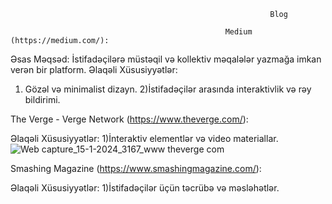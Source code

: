                                                               Blog

                                                    Medium (https://medium.com/):

Əsas Məqsəd: İstifadəçilərə müstəqil və kollektiv məqalələr yazmağa imkan verən bir platform.
Əlaqəli Xüsusiyyətlər: 
1) Gözəl və minimalist dizayn.
2)İstifadəçilər arasında interaktivlik və rəy bildirimi.





The Verge - Verge Network                           (https://www.theverge.com/):



Əlaqəli Xüsusiyyətlər: 
1)İnteraktiv elementlər və video materiallar.\
![Web capture_15-1-2024_3167_www theverge com](https://github.com/Israfil666/ProjectManagement/assets/113192535/c77bf449-daf9-4f10-9002-7ecad6c710f3)





Smashing Magazine                                   (https://www.smashingmagazine.com/):



Əlaqəli Xüsusiyyətlər: 
1)İstifadəçilər üçün təcrübə və məsləhətlər.
